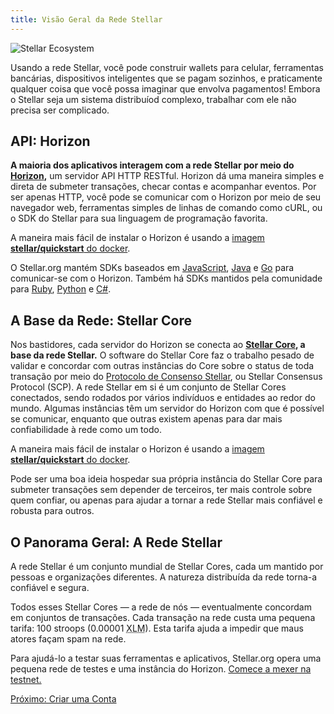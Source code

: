 ```yaml
---
title: Visão Geral da Rede Stellar
---
```

![Stellar Ecosystem](https://www.stellar.org/wp-content/uploads/2016/06/Stellar-Ecosystem-v031.png)

Usando a rede Stellar, você pode construir wallets para celular, ferramentas bancárias, dispositivos inteligentes que se pagam sozinhos, e praticamente qualquer coisa que você possa imaginar que envolva pagamentos! Embora o Stellar seja um sistema distribuíod complexo, trabalhar com ele não precisa ser complicado.

## API: Horizon

**A maioria dos aplicativos interagem com a rede Stellar por meio do [Horizon](https://www.stellar.org/developers/horizon/reference/),** um servidor API HTTP RESTful. Horizon dá uma maneira simples e direta de submeter transações, checar contas e acompanhar eventos. Por ser apenas HTTP, você pode se comunicar com o Horizon por meio de seu navegador web, ferramentas simples de linhas de comando como cURL, ou o SDK do Stellar para sua linguagem de programação favorita.

A maneira mais fácil de instalar o Horizon é usando a [imagem **stellar/quickstart** do docker](https://hub.docker.com/r/stellar/quickstart/).

O Stellar.org mantém SDKs baseados em [JavaScript](https://github.com/stellar/js-stellar-sdk), [Java](https://github.com/stellar/java-stellar-sdk) e [Go](https://github.com/stellar/go/tree/master/clients/horizon) para comunicar-se com o Horizon. Também há SDKs mantidos pela comunidade para [Ruby](https://github.com/astroband/ruby-stellar-sdk), [Python](https://github.com/StellarCN/py-stellar-base) e [C#](https://github.com/QuantozTechnology/csharp-stellar-base).

## A Base da Rede: Stellar Core

Nos bastidores, cada servidor do Horizon se conecta ao **[Stellar Core](https://www.stellar.org/developers/stellar-core/software/admin.html), a base da rede Stellar.** O software do Stellar Core faz o trabalho pesado de validar e concordar com outras instâncias do Core sobre o status de toda transação por meio do [Protocolo de Consenso Stellar](../concepts/scp.md), ou Stellar Consensus Protocol (SCP). A rede Stellar em si é um conjunto de Stellar Cores conectados, sendo rodados por vários indivíduos e entidades ao redor do mundo. Algumas instâncias têm um servidor do Horizon com que é possível se comunicar, enquanto que outras existem apenas para dar mais confiabilidade à rede como um todo.

A maneira mais fácil de instalar o Horizon é usando a [imagem **stellar/quickstart** do docker](https://hub.docker.com/r/stellar/quickstart/).

Pode ser uma boa ideia hospedar sua própria instância do Stellar Core para submeter transações sem depender de terceiros, ter mais controle sobre quem confiar, ou apenas para ajudar a tornar a rede Stellar mais confiável e robusta para outros.

## O Panorama Geral: A Rede Stellar

A rede Stellar é um conjunto mundial de Stellar Cores, cada um mantido por pessoas e organizações diferentes. A natureza distribuída da rede torna-a confiável e segura.

Todos esses Stellar Cores — a rede de nós — eventualmente concordam em conjuntos de transações. Cada transação na rede custa uma pequena tarifa: 100 stroops (0.00001 <abbr title="Lumens">XLM</abbr>). Esta tarifa ajuda a impedir que maus atores façam spam na rede.

Para ajudá-lo a testar suas ferramentas e aplicativos, Stellar.org opera uma pequena rede de testes e uma instância do Horizon. [Comece a mexer na testnet.](../concepts/test-net.md)

<div class="sequence-navigation">
  <a class="button button--next" href="create-account.html">Próximo: Criar uma Conta</a>
</div>
